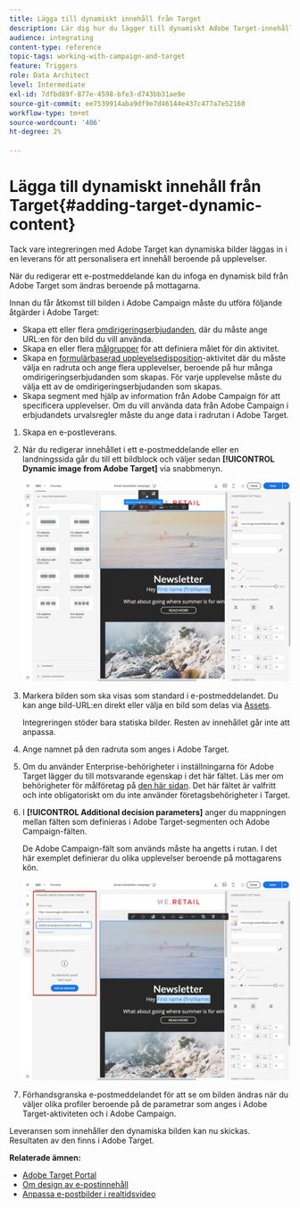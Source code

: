 ```yaml
---
title: Lägga till dynamiskt innehåll från Target
description: Lär dig hur du lägger till dynamiskt Adobe Target-innehåll i en av dina Adobe Campaign-leveranser.
audience: integrating
content-type: reference
topic-tags: working-with-campaign-and-target
feature: Triggers
role: Data Architect
level: Intermediate
exl-id: 7dfbd89f-877e-4598-bfe3-d743bb31ae9e
source-git-commit: ee7539914aba9df9e7d46144e437c477a7e52168
workflow-type: tm+mt
source-wordcount: '406'
ht-degree: 2%

---
```


# Lägga till dynamiskt innehåll från Target{#adding-target-dynamic-content}

Tack vare integreringen med Adobe Target kan dynamiska bilder läggas in i en leverans för att personalisera ert innehåll beroende på upplevelser.

När du redigerar ett e-postmeddelande kan du infoga en dynamisk bild från Adobe Target som ändras beroende på mottagarna.

Innan du får åtkomst till bilden i Adobe Campaign måste du utföra följande åtgärder i Adobe Target:

* Skapa ett eller flera [omdirigeringserbjudanden](https://experienceleague.adobe.com/docs/target/using/experiences/offers/offer-redirect.html), där du måste ange URL:en för den bild du vill använda.
* Skapa en eller flera [målgrupper](https://experienceleague.adobe.com/docs/target/using/audiences/create-audiences/audiences.html) för att definiera målet för din aktivitet.
* Skapa en [formulärbaserad upplevelsedisposition](https://experienceleague.adobe.com/docs/target/using/experiences/form-experience-composer.html)-aktivitet där du måste välja en radruta och ange flera upplevelser, beroende på hur många omdirigeringserbjudanden som skapas. För varje upplevelse måste du välja ett av de omdirigeringserbjudanden som skapas.
* Skapa segment med hjälp av information från Adobe Campaign för att specificera upplevelser. Om du vill använda data från Adobe Campaign i erbjudandets urvalsregler måste du ange data i radrutan i Adobe Target.

1. Skapa en e-postleverans.
1. När du redigerar innehållet i ett e-postmeddelande eller en landningssida går du till ett bildblock och väljer sedan **[!UICONTROL Dynamic image from Adobe Target]** via snabbmenyn.

   ![](assets/tar_insert_dynamic_image.png)

1. Markera bilden som ska visas som standard i e-postmeddelandet. Du kan ange bild-URL:en direkt eller välja en bild som delas via [Assets](../../integrating/using/working-with-campaign-and-assets-core-service.md).

   Integreringen stöder bara statiska bilder. Resten av innehållet går inte att anpassa.

1. Ange namnet på den radruta som anges i Adobe Target.
1. Om du använder Enterprise-behörigheter i inställningarna för Adobe Target lägger du till motsvarande egenskap i det här fältet. Läs mer om behörigheter för målföretag på [den här sidan](https://experienceleague.adobe.com/docs/target/using/administer/manage-users/enterprise/properties-overview.html). Det här fältet är valfritt och inte obligatoriskt om du inte använder företagsbehörigheter i Target.
1. I **[!UICONTROL Additional decision parameters]** anger du mappningen mellan fälten som definieras i Adobe Target-segmenten och Adobe Campaign-fälten.

   De Adobe Campaign-fält som används måste ha angetts i rutan. I det här exemplet definierar du olika upplevelser beroende på mottagarens kön.

   ![](assets/tar_additional_decisionning_parameters.png)

1. Förhandsgranska e-postmeddelandet för att se om bilden ändras när du väljer olika profiler beroende på de parametrar som anges i Adobe Target-aktiviteten och i Adobe Campaign.

Leveransen som innehåller den dynamiska bilden kan nu skickas. Resultaten av den finns i Adobe Target.

**Relaterade ämnen:**

* [Adobe Target Portal](https://experienceleague.adobe.com/docs/target/using/integrate/campaign-and-target.html)
* [Om design av e-postinnehåll](../../designing/using/designing-content-in-adobe-campaign.md)
* [Anpassa e-postbilder i realtidsvideo](https://helpx.adobe.com/se/marketing-cloud/how-to/email-marketing.html)
